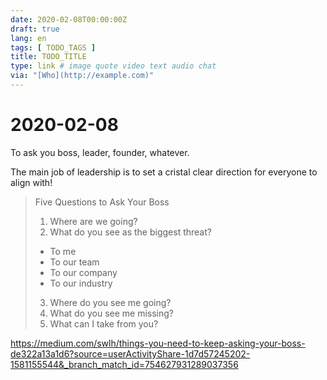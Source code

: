 ```yaml
---
date: 2020-02-08T00:00:00Z
draft: true
lang: en
tags: [ TODO_TAGS ]
title: TODO_TITLE
type: link # image quote video text audio chat
via: "[Who](http://example.com)"
---
```

# 2020-02-08




To ask you boss, leader, founder, whatever.


The main job of leadership is to set a cristal clear direction for everyone to align with!


> Five Questions to Ask Your Boss
> 1. Where are we going?
> 2. What do you see as the biggest threat?
> - To me
> - To our team
> - To our company
> - To our industry
> 3. Where do you see me going?
> 4. What do you see me missing?
> 5. What can I take from you?


<https://medium.com/swlh/things-you-need-to-keep-asking-your-boss-de322a13a1d6?source=userActivityShare-1d7d57245202-1581155544&_branch_match_id=754627931289037356>

